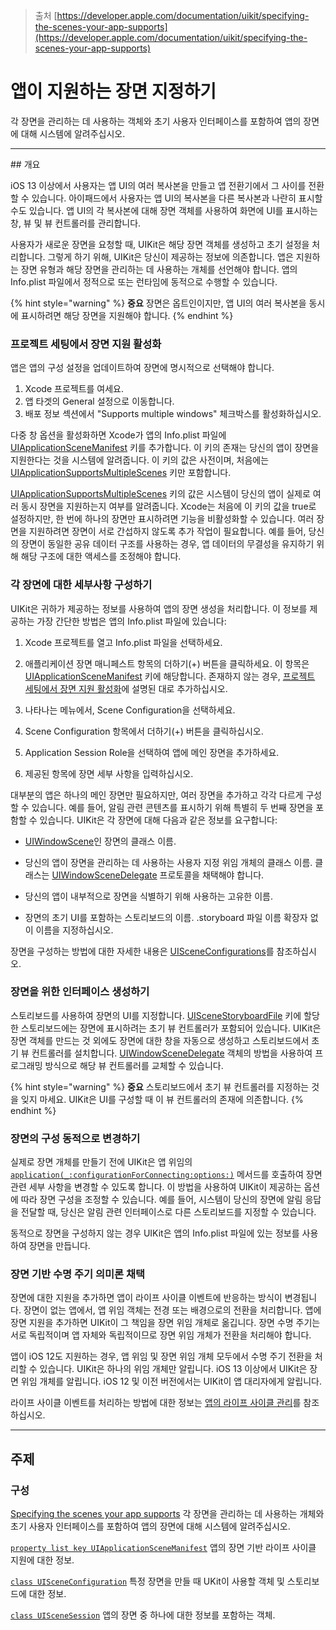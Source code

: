 > 출처
> [https://developer.apple.com/documentation/uikit/specifying-the-scenes-your-app-supports](https://developer.apple.com/documentation/uikit/specifying-the-scenes-your-app-supports)

# 앱이 지원하는 장면 지정하기

각 장면을 관리하는 데 사용하는 객체와 초기 사용자 인터페이스를 포함하여 앱의 장면에 대해 시스템에 알려주십시오.

<hr class="header">
## 개요

iOS 13 이상에서 사용자는 앱 UI의 여러 복사본을 만들고 앱 전환기에서 그 사이를 전환할 수 있습니다. 아이패드에서 사용자는 앱 UI의 복사본을 다른 복사본과 나란히 표시할 수도 있습니다. 앱 UI의 각 복사본에 대해 장면 객체를 사용하여 화면에 UI를 표시하는 창, 뷰 및 뷰 컨트롤러를 관리합니다.

사용자가 새로운 장면을 요청할 때, UIKit은 해당 장면 객체를 생성하고 초기 설정을 처리합니다. 그렇게 하기 위해, UIKit은 당신이 제공하는 정보에 의존합니다. 앱은 지원하는 장면 유형과 해당 장면을 관리하는 데 사용하는 개체를 선언해야 합니다. 앱의 Info.plist 파일에서 정적으로 또는 런타임에 동적으로 수행할 수 있습니다.

{% hint style="warning" %}
**중요**
장면은 옵트인이지만, 앱 UI의 여러 복사본을 동시에 표시하려면 해당 장면을 지원해야 합니다.
{% endhint %}

### 프로젝트 세팅에서 장면 지원 활성화

앱은 앱의 구성 설정을 업데이트하여 장면에 명시적으로 선택해야 합니다.

1. Xcode 프로젝트를 여세요.
2. 앱 타겟의 General 설정으로 이동합니다.
3. 배포 정보 섹션에서 "Supports multiple windows" 체크박스를 활성화하십시오.

다중 창 옵션을 활성화하면 Xcode가 앱의 Info.plist 파일에 [UIApplicationSceneManifest](https://developer.apple.com/documentation/bundleresources/information_property_list/uiapplicationscenemanifest) 키를 추가합니다. 이 키의 존재는 당신의 앱이 장면을 지원한다는 것을 시스템에 알려줍니다. 이 키의 값은 사전이며, 처음에는 [UIApplicationSupportsMultipleScenes](https://developer.apple.com/documentation/BundleResources/Information-Property-List/UIApplicationSceneManifest/UIApplicationSupportsMultipleScenes) 키만 포함합니다.

[UIApplicationSupportsMultipleScenes](https://developer.apple.com/documentation/BundleResources/Information-Property-List/UIApplicationSceneManifest/UIApplicationSupportsMultipleScenes) 키의 값은 시스템이 당신의 앱이 실제로 여러 동시 장면을 지원하는지 여부를 알려줍니다. Xcode는 처음에 이 키의 값을 true로 설정하지만, 한 번에 하나의 장면만 표시하려면 기능을 비활성화할 수 있습니다. 여러 장면을 지원하려면 장면이 서로 간섭하지 않도록 추가 작업이 필요합니다. 예를 들어, 당신의 장면이 동일한 공유 데이터 구조를 사용하는 경우, 앱 데이터의 무결성을 유지하기 위해 해당 구조에 대한 액세스를 조정해야 합니다.

### 각 장면에 대한 세부사항 구성하기 <a name="scene_supprot" />

UIKit은 귀하가 제공하는 정보를 사용하여 앱의 장면 생성을 처리합니다. 이 정보를 제공하는 가장 간단한 방법은 앱의 Info.plist 파일에 있습니다:

1. Xcode 프로젝트를 열고 Info.plist 파일을 선택하세요.

2. 애플리케이션 장면 매니페스트 항목의 더하기(+) 버튼을 클릭하세요. 이 항목은 [UIApplicationSceneManifest](https://developer.apple.com/documentation/bundleresources/information_property_list/uiapplicationscenemanifest) 키에 해당합니다. 존재하지 않는 경우, <a href="scene_supprot">프로젝트 세팅에서 장면 지원 활성화</a>에 설명된 대로 추가하십시오.

3. 나타나는 메뉴에서, Scene Configuration을 선택하세요.

4. Scene Configuration 항목에서 더하기(+) 버튼을 클릭하십시오.

5. Application Session Role을 선택하여 앱에 메인 장면을 추가하세요.

6. 제공된 항목에 장면 세부 사항을 입력하십시오.

대부분의 앱은 하나의 메인 장면만 필요하지만, 여러 장면을 추가하고 각각 다르게 구성할 수 있습니다. 예를 들어, 알림 관련 콘텐츠를 표시하기 위해 특별히 두 번째 장면을 포함할 수 있습니다. UIKit은 각 장면에 대해 다음과 같은 정보를 요구합니다:

- [UIWindowScene](https://developer.apple.com/documentation/uikit/uiwindowscene)인 장면의 클래스 이름.

- 당신의 앱이 장면을 관리하는 데 사용하는 사용자 지정 위임 개체의 클래스 이름. 클래스는 [UIWindowSceneDelegate](https://developer.apple.com/documentation/uikit/uiwindowscenedelegate) 프로토콜을 채택해야 합니다.

- 당신의 앱이 내부적으로 장면을 식별하기 위해 사용하는 고유한 이름.

- 장면의 초기 UI를 포함하는 스토리보드의 이름. .storyboard 파일 이름 확장자 없이 이름을 지정하십시오.

장면을 구성하는 방법에 대한 자세한 내용은 [UISceneConfigurations](https://developer.apple.com/documentation/bundleresources/information_property_list/uiapplicationscenemanifest/uisceneconfigurations)를 참조하십시오.

### 장면을 위한 인터페이스 생성하기

스토리보드를 사용하여 장면의 UI를 지정합니다. [UISceneStoryboardFile](https://developer.apple.com/documentation/BundleResources/Information-Property-List/UIApplicationSceneManifest/UISceneConfigurations/UIWindowSceneSessionRoleApplication/UISceneStoryboardFile) 키에 할당한 스토리보드에는 장면에 표시하려는 초기 뷰 컨트롤러가 포함되어 있습니다. UIKit은 장면 객체를 만드는 것 외에도 장면에 대한 창을 자동으로 생성하고 스토리보드에서 초기 뷰 컨트롤러를 설치합니다. [UIWindowSceneDelegate](https://developer.apple.com/documentation/uikit/uiwindowscenedelegate) 객체의 방법을 사용하여 프로그래밍 방식으로 해당 뷰 컨트롤러를 교체할 수 있습니다.

{% hint style="warning" %}
**중요**
스토리보드에서 초기 뷰 컨트롤러를 지정하는 것을 잊지 마세요. UIKit은 UI를 구성할 때 이 뷰 컨트롤러의 존재에 의존합니다.
{% endhint %}

### 장면의 구성 동적으로 변경하기

실제로 장면 개체를 만들기 전에 UIKit은 앱 위임의 [`application(_:configurationForConnecting:options:)`](https://developer.apple.com/documentation/uikit/uiapplicationdelegate/application(_:configurationforconnecting:options:)) 메서드를 호출하여 장면 관련 세부 사항을 변경할 수 있도록 합니다. 이 방법을 사용하여 UIKit이 제공하는 옵션에 따라 장면 구성을 조정할 수 있습니다. 예를 들어, 시스템이 당신의 장면에 알림 응답을 전달할 때, 당신은 알림 관련 인터페이스로 다른 스토리보드를 지정할 수 있습니다.

동적으로 장면을 구성하지 않는 경우 UIKit은 앱의 Info.plist 파일에 있는 정보를 사용하여 장면을 만듭니다.

### 장면 기반 수명 주기 의미론 채택

장면에 대한 지원을 추가하면 앱이 라이프 사이클 이벤트에 반응하는 방식이 변경됩니다. 장면이 없는 앱에서, 앱 위임 객체는 전경 또는 배경으로의 전환을 처리합니다. 앱에 장면 지원을 추가하면 UIKit이 그 책임을 장면 위임 개체로 옮깁니다. 장면 수명 주기는 서로 독립적이며 앱 자체와 독립적이므로 장면 위임 개체가 전환을 처리해야 합니다.

앱이 iOS 12도 지원하는 경우, 앱 위임 및 장면 위임 개체 모두에서 수명 주기 전환을 처리할 수 있습니다. UIKit은 하나의 위임 개체만 알립니다. iOS 13 이상에서 UIKit은 장면 위임 개체를 알립니다. iOS 12 및 이전 버전에서는 UIKit이 앱 대리자에게 알립니다.

라이프 사이클 이벤트를 처리하는 방법에 대한 정보는 [앱의 라이프 사이클 관리](https://developer.apple.com/documentation/uikit/managing-your-app-s-life-cycle)를 참조하십시오.


<hr class="overview">

## 주제

### 구성

[Specifying the scenes your app supports](https://developer.apple.com/documentation/uikit/specifying-the-scenes-your-app-supports)
각 장면을 관리하는 데 사용하는 개체와 초기 사용자 인터페이스를 포함하여 앱의 장면에 대해 시스템에 알려주십시오.

[`property list key UIApplicationSceneManifest`](https://developer.apple.com/documentation/bundleresources/information_property_list/uiapplicationscenemanifest)
	앱의 장면 기반 라이프 사이클 지원에 대한 정보.

[`class UISceneConfiguration`](https://developer.apple.com/documentation/uikit/uisceneconfiguration)
	특정 장면을 만들 때 UKit이 사용할 객체 및 스토리보드에 대한 정보.

[`class UISceneSession`](https://developer.apple.com/documentation/uikit/uiscenesession)
	앱의 장면 중 하나에 대한 정보를 포함하는 객체.